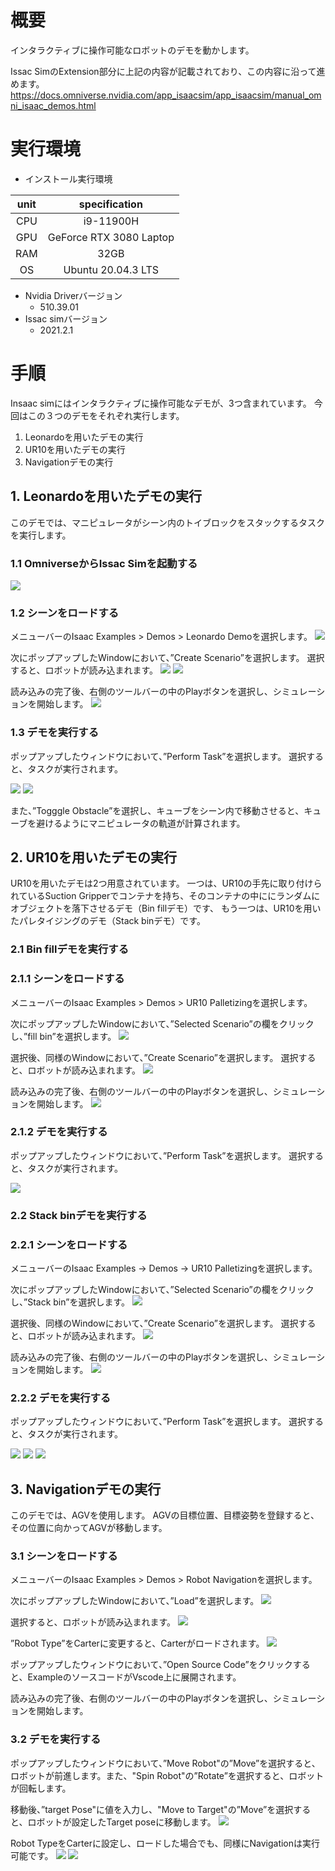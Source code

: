 # 概要
インタラクティブに操作可能なロボットのデモを動かします。

Issac SimのExtension部分に上記の内容が記載されており、この内容に沿って進めます。
https://docs.omniverse.nvidia.com/app_isaacsim/app_isaacsim/manual_omni_isaac_demos.html

# 実行環境

- インストール実行環境

| unit       |       specification | 
|:-----------------:|:------------------:|
| CPU         | i9-11900H |  
| GPU         | GeForce RTX 3080 Laptop|  
| RAM         | 32GB | 
| OS         | Ubuntu 20.04.3 LTS  |

- Nvidia Driverバージョン
   - 510.39.01
- Issac simバージョン
   - 2021.2.1


# 手順
Insaac simにはインタラクティブに操作可能なデモが、3つ含まれています。
今回はこの３つのデモをそれぞれ実行します。

1. Leonardoを用いたデモの実行
2. UR10を用いたデモの実行
3. Navigationデモの実行


## 1. Leonardoを用いたデモの実行
このデモでは、マニピュレータがシーン内のトイブロックをスタックするタスクを実行します。

### 1.1 OmniverseからIssac Simを起動する
![](https://storage.googleapis.com/zenn-user-upload/a1927915e055-20220213.png)

### 1.2 シーンをロードする
メニューバーのIsaac Examples > Demos > Leonardo Demoを選択します。
![](https://storage.googleapis.com/zenn-user-upload/98726aebe525-20220502.png)

次にポップアップしたWindowにおいて、”Create Scenario”を選択します。
選択すると、ロボットが読み込まれます。
![](https://storage.googleapis.com/zenn-user-upload/511fa644f73f-20220502.png)
![](https://storage.googleapis.com/zenn-user-upload/6e17150b67df-20220502.png)

読み込みの完了後、右側のツールバーの中のPlayボタンを選択し、シミュレーションを開始します。
![](https://storage.googleapis.com/zenn-user-upload/65630663277a-20220502.png)

### 1.3 デモを実行する
ポップアップしたウィンドウにおいて、”Perform Task”を選択します。
選択すると、タスクが実行されます。

![](https://storage.googleapis.com/zenn-user-upload/d086ea9fccca-20220502.png)
![](https://storage.googleapis.com/zenn-user-upload/64ce7f9439ef-20220502.png)

また、”Togggle Obstacle”を選択し、キューブをシーン内で移動させると、キューブを避けるようにマニピュレータの軌道が計算されます。

## 2. UR10を用いたデモの実行 
UR10を用いたデモは2つ用意されています。
一つは、UR10の手先に取り付けられているSuction Gripperでコンテナを持ち、そのコンテナの中ににランダムにオブジェクトを落下させるデモ（Bin fillデモ）です、
もう一つは、UR10を用いたパレタイジングのデモ（Stack binデモ）です。

### 2.1 Bin fillデモを実行する
### 2.1.1 シーンをロードする
メニューバーのIsaac Examples > Demos > UR10 Palletizingを選択します。

次にポップアップしたWindowにおいて、”Selected Scenario”の欄をクリックし、”fill bin”を選択します。
![](https://storage.googleapis.com/zenn-user-upload/a10cd4783ef4-20220502.png)

選択後、同様のWindowにおいて、”Create Scenario”を選択します。
選択すると、ロボットが読み込まれます。
![](https://storage.googleapis.com/zenn-user-upload/f497caede827-20220502.png)

読み込みの完了後、右側のツールバーの中のPlayボタンを選択し、シミュレーションを開始します。
![](https://storage.googleapis.com/zenn-user-upload/3e7f8cb4fbee-20220502.png)

### 2.1.2 デモを実行する
ポップアップしたウィンドウにおいて、”Perform Task”を選択します。
選択すると、タスクが実行されます。

![](https://storage.googleapis.com/zenn-user-upload/5050efefe5aa-20220502.png)

### 2.2 Stack binデモを実行する
### 2.2.1 シーンをロードする
メニューバーのIsaac Examples -> Demos -> UR10 Palletizingを選択します。

次にポップアップしたWindowにおいて、”Selected Scenario”の欄をクリックし、”Stack bin”を選択します。
![](https://storage.googleapis.com/zenn-user-upload/75252f8bc916-20220502.png)

選択後、同様のWindowにおいて、”Create Scenario”を選択します。
選択すると、ロボットが読み込まれます。
![](https://storage.googleapis.com/zenn-user-upload/a2af61a652d7-20220502.png)

読み込みの完了後、右側のツールバーの中のPlayボタンを選択し、シミュレーションを開始します。
![](https://storage.googleapis.com/zenn-user-upload/a39d86881711-20220502.png)

### 2.2.2 デモを実行する
ポップアップしたウィンドウにおいて、”Perform Task”を選択します。
選択すると、タスクが実行されます。

![](https://storage.googleapis.com/zenn-user-upload/af7bed8dcec5-20220502.png)
![](https://storage.googleapis.com/zenn-user-upload/ea03ffc7d42c-20220502.png)
![](https://storage.googleapis.com/zenn-user-upload/991dd0056e11-20220502.png)

## 3. Navigationデモの実行
このデモでは、AGVを使用します。
AGVの目標位置、目標姿勢を登録すると、その位置に向かってAGVが移動します。

### 3.1 シーンをロードする
メニューバーのIsaac Examples > Demos > Robot Navigationを選択します。

次にポップアップしたWindowにおいて、”Load”を選択します。
![](https://storage.googleapis.com/zenn-user-upload/784a1ac77a10-20220502.png)

選択すると、ロボットが読み込まれます。
![](https://storage.googleapis.com/zenn-user-upload/2b6b1a2d7464-20220502.png)

”Robot Type”をCarterに変更すると、Carterがロードされます。
![](https://storage.googleapis.com/zenn-user-upload/8d81949c7425-20220502.png)

ポップアップしたウィンドウにおいて、”Open Source Code”をクリックすると、ExampleのソースコードがVscode上に展開されます。

読み込みの完了後、右側のツールバーの中のPlayボタンを選択し、シミュレーションを開始します。


### 3.2 デモを実行する
ポップアップしたウィンドウにおいて、”Move Robot"の”Move”を選択すると、ロボットが前進します。また、"Spin Robot"の”Rotate”を選択すると、ロボットが回転します。

移動後、”target Pose"に値を入力し、"Move to Target"の”Move”を選択すると、ロボットが設定したTarget poseに移動します。
![](https://storage.googleapis.com/zenn-user-upload/0fe3e5bdbdf1-20220502.png)

Robot TypeをCarterに設定し、ロードした場合でも、同様にNavigationは実行可能です。
![](https://storage.googleapis.com/zenn-user-upload/bb23521a7e79-20220502.png)
![](https://storage.googleapis.com/zenn-user-upload/ca2b906076ed-20220502.png)











